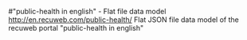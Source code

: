 #"public-health in english" - Flat file data model
http://en.recuweb.com/public-health/
Flat JSON file data model of the recuweb portal "public-health in english"
